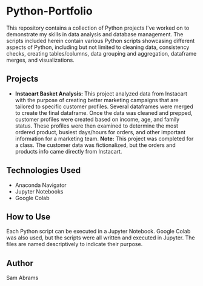# Python-Portfolio

This repository contains a collection of Python projects I've worked on to demonstrate my skills in data analysis and database management. The scripts included herein contain various Python scripts showcasing different aspects of Python, including but not limited to cleaning data, consistency checks, creating tables/columns, data grouping and aggregation, dataframe merges, and visualizations.

## Projects

* **Instacart Basket Analysis:** This project analyzed data from Instacart with the purpose of creating better marketing campaigns that are tailored to specific customer profiles. Several dataframes were merged to create the final dataframe. Once the data was cleaned and prepped, customer profiles were created based on income, age, and family status. These profiles were then examined to determine the most ordered product, busiest days/hours for orders, and other important information for a marketing team. **Note:** This project was completed for a class. The customer data was fictionalized, but the orders and products info came directly from Instacart. 

## Technologies Used

* Anaconda Navigator
* Jupyter Notebooks
* Google Colab

## How to Use

Each Python script can be executed in a Jupyter Notebook. Google Colab was also used, but the scripts were all written and executed in Jupyter.  The files are named descriptively to indicate their purpose.

## Author
Sam Abrams
